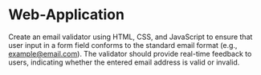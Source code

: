 # Web-Application
Create an email validator using HTML, CSS, and JavaScript to ensure that user input in a form field conforms to the standard email format (e.g., example@email.com). The validator should provide real-time feedback to users, indicating whether the entered email address is valid or invalid. 
